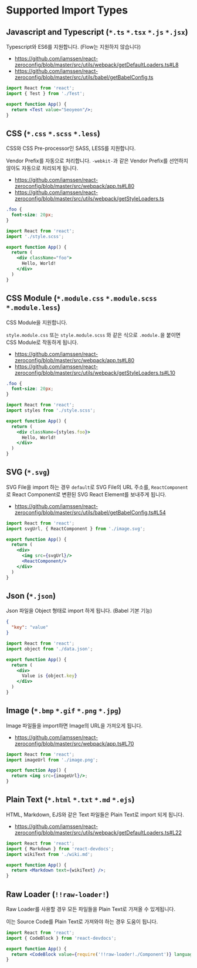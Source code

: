 # Supported Import Types

## Javascript and Typescript (`*.ts` `*.tsx` `*.js` `*.jsx`)

Typescript와 ES6를 지원합니다. (Flow는 지원하지 않습니다)

- <https://github.com/iamssen/react-zeroconfig/blob/master/src/utils/webpack/getDefaultLoaders.ts#L8>
- <https://github.com/iamssen/react-zeroconfig/blob/master/src/utils/babel/getBabelConfig.ts>

```jsx
import React from 'react';
import { Test } from './Test';

export function App() {
  return <Test value="Seoyeon"/>;
}
```

## CSS (`*.css` `*.scss` `*.less`)

CSS와 CSS Pre-processor인 SASS, LESS를 지원합니다.

Vendor Prefix를 자동으로 처리합니다. `-webkit-`과 같은 Vendor Prefix를 선언하지 않아도 자동으로 처리되게 됩니다.

- <https://github.com/iamssen/react-zeroconfig/blob/master/src/webpack/app.ts#L80>
- <https://github.com/iamssen/react-zeroconfig/blob/master/src/utils/webpack/getStyleLoaders.ts>

```css
.foo {
  font-size: 20px;
}
```

```jsx
import React from 'react';
import './style.scss';

export function App() {
  return (
    <div className="foo">
      Hello, World!
    </div>
  )
}
```

## CSS Module (`*.module.css` `*.module.scss` `*.module.less`)

CSS Module을 지원합니다. 

`style.module.css` 또는 `style.module.scss` 와 같은 식으로 `.module.`을 붙이면 CSS Module로 작동하게 됩니다.

- <https://github.com/iamssen/react-zeroconfig/blob/master/src/webpack/app.ts#L80>
- <https://github.com/iamssen/react-zeroconfig/blob/master/src/utils/webpack/getStyleLoaders.ts#L10>

```css
.foo {
  font-size: 20px;
}
```

```jsx
import React from 'react';
import styles from './style.scss';

export function App() {
  return (
    <div className={styles.foo}>
      Hello, World!
    </div>
  )
}
```

## SVG (`*.svg`)

SVG File을 import 하는 경우 `default`로 SVG File의 URL 주소를, `ReactComponent`로 React Component로 변환된 SVG React Element를 보내주게 됩니다. 

- <https://github.com/iamssen/react-zeroconfig/blob/master/src/utils/babel/getBabelConfig.ts#L54>

```jsx
import React from 'react';
import svgUrl, { ReactComponent } from './image.svg';

export function App() {
  return (
    <div>
      <img src={svgUrl}/>
      <ReactComponent/>
    </div>
  )
}
```

## Json (`*.json`)

Json 파일을 Object 형태로 import 하게 됩니다. (Babel 기본 기능)

```json
{
  "key": "value"
}
```

```jsx
import React from 'react';
import object from './data.json';

export function App() {
  return (
    <div>
      Value is {object.key}
    </div>
  )
}
```

## Image (`*.bmp` `*.gif` `*.png` `*.jpg`)

Image 파일들을 import하면 Image의 URL을 가져오게 됩니다.

- <https://github.com/iamssen/react-zeroconfig/blob/master/src/webpack/app.ts#L70>

```jsx
import React from 'react';
import imageUrl from './image.png';

export function App() {
  return <img src={imageUrl}/>;
}
```

## Plain Text (`*.html` `*.txt` `*.md` `*.ejs`)

HTML, Markdown, EJS와 같은 Text 파일들은 Plain Text로 import 되게 됩니다.

- <https://github.com/iamssen/react-zeroconfig/blob/master/src/utils/webpack/getDefaultLoaders.ts#L22>

```jsx
import React from 'react';
import { Markdown } from 'react-devdocs';
import wikiText from './wiki.md';

export function App() {
  return <Markdown text={wikiText} />;
}
```

## Raw Loader (`!!raw-loader!`)

Raw Loader를 사용할 경우 모든 파일들을 Plain Text로 가져올 수 있게됩니다. 

이는 Source Code를 Plain Text로 가져와야 하는 경우 도움이 됩니다.

```jsx
import React from 'react';
import { CodeBlock } from 'react-devdocs';

export function App() {
  return <CodeBlock value={require('!!raw-loader!./Component')} language="tsx"/>;
}
```
